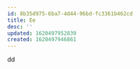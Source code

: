 ```yaml
---
id: 8b35d975-6ba7-4d44-96bd-fc3361b462cd
title: Ee
desc: ''
updated: 1620497952839
created: 1620497946861
---
```

dd
